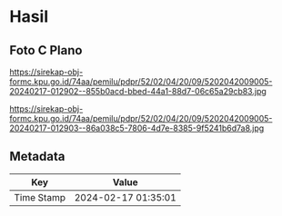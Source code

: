 # Hasil

## Foto C Plano

https://sirekap-obj-formc.kpu.go.id/74aa/pemilu/pdpr/52/02/04/20/09/5202042009005-20240217-012902--855b0acd-bbed-44a1-88d7-06c65a29cb83.jpg

https://sirekap-obj-formc.kpu.go.id/74aa/pemilu/pdpr/52/02/04/20/09/5202042009005-20240217-012903--86a038c5-7806-4d7e-8385-9f5241b6d7a8.jpg


## Metadata

| Key        | Value               |
| ---------- | ------------------- |
| Time Stamp | 2024-02-17 01:35:01 |



